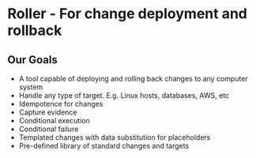# Roller - For change deployment and rollback
## Our Goals
* A tool capable of deploying and rolling back changes to any computer system
* Handle any type of target. E.g. Linux hosts, databases, AWS, etc 
* Idempotence for changes
* Capture evidence
* Conditional execution
* Conditional failure
* Templated changes with data substitution for placeholders
* Pre-defined library of standard changes and targets 
